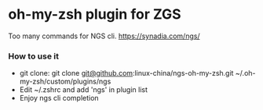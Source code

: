 oh-my-zsh plugin for ZGS
============================
Too many commands for NGS cli. https://synadia.com/ngs/  

### How to use it

* git clone: git clone git@github.com:linux-china/ngs-oh-my-zsh.git ~/.oh-my-zsh/custom/plugins/ngs
* Edit ~/.zshrc and add 'ngs' in plugin list
* Enjoy ngs cli completion 
